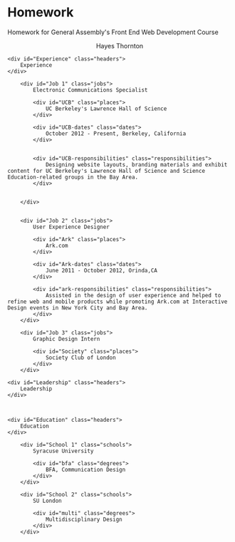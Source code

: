 Homework
========

Homework for General Assembly's Front End Web Development Course

<!DOCTYPE HTML>
<html>
<title>Hayes's Resume</title>
<head></head>
<body>
<style type="text/css">


	.main{

		float: center;
		font-family: "Helvetica-bold";
		font-size: 30px;
		color: #1F8097;
        border-radius: 10px;
        background-color: #BAE4F2;
        border-radius: 10px;
        margin: 30px;
        padding: 20px;
        line-height: 1.2;
        
	}
	
	.headers{
        font-family: "Helvetica", sans-serif;
        font-size: 20px;
        color: #42C5E4;
        margin:  10px;
        padding: 10px 20px;
        background-color: white;
        border-radius: 10px;
        
       
    }

    .jobs,.schools{
    	font-family: "Helvetica-bold", sans-serif;
    	font-size: 16px;
    	margin: 10px 30px;

    }

    .places,.degrees{
    	font-family: "Helvetica-bold", sans-serif;
    	font-size: 16px;
    	color: white;
    	text-shadow: 0px 0px 3px #5C8298;
    }

    .dates{
    	font-family: "Helvetica", sans-serif;
    	font-size:12px;
    	font-style: italic;
    	font-weight: bold;
    	padding: 5px 0px;
    }

    .responsibilities{
    	font-family: "Helvetica";
    	font-size:12px;
    	width: 500px;
    
    }


</style>

<div id="Super Div" class="main">
	<center>Hayes Thornton</center>


	<div id="Experience" class="headers">
		Experience
	</div>

		<div id="Job 1" class="jobs">
			Electronic Communications Specialist
	
			<div id="UCB" class="places">
				UC Berkeley's Lawrence Hall of Science
			</div>

			<div id="UCB-dates" class="dates">
				October 2012 - Present, Berkeley, California
			</div>


			<div id="UCB-responsibilities" class="responsibilities">
				Designing website layouts, branding materials and exhibit content for UC Berkeley's Lawrence Hall of Science and Science Education-related groups in the Bay Area.
			</div>


		</div>


		<div id="Job 2" class="jobs">
			User Experience Designer

			<div id="Ark" class="places">
				Ark.com
			</div>

			<div id="Ark-dates" class="dates">
				June 2011 - October 2012, Orinda,CA
			</div>

			<div id="ark-responsibilities" class="responsibilities">
				Assisted in the design of user experience and helped to refine web and mobile products while promoting Ark.com at Interactive Design events in New York City and Bay Area.
			</div>
		</div>

		<div id="Job 3" class="jobs">
			Graphic Design Intern

			<div id="Society" class="places">
				Society Club of London
			</div>
		</div>

	<div id="Leadership" class="headers">
		Leadership
	</div>



	<div id="Education" class="headers">
		Education
	</div>

		<div id="School 1" class="schools">
			Syracuse University

			<div id="bfa" class="degrees">
				BFA, Communication Design
			</div>
		</div>

		<div id="School 2" class="schools">
			SU London

			<div id="multi" class="degrees">
				Multidisciplinary Design
			</div>
		</div>


</div>
</body>

</html>

